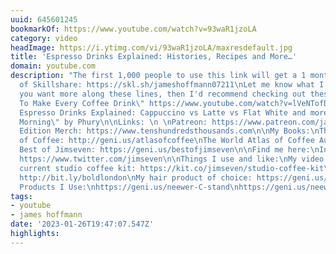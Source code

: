 ```yaml
---
uuid: 645601245
bookmarkOf: https://www.youtube.com/watch?v=93waR1jzoLA
category: video
headImage: https://i.ytimg.com/vi/93waR1jzoLA/maxresdefault.jpg
title: 'Espresso Drinks Explained: Histories, Recipes and More…'
domain: youtube.com
description: "The first 1,000 people to use this link will get a 1 month free trial
  of Skillshare: https://skl.sh/jameshoffmann07211\nLet me know what I missed!\n\nIf
  you want more along these lines, then I'd recommend checking out these two videos:\n\"How
  To Make Every Coffee Drink\" https://www.youtube.com/watch?v=lVeNTofDB2k\n\"All
  Espresso Drinks Explained: Cappuccino vs Latte vs Flat White and more!\" https://www.youtube.com/watch?v=epMDcqKoQys\n\nMusic:\n\"Early
  Morning\" by Phury\n\nLinks: \n \nPatreon: https://www.patreon.com/jameshoffmann\nLimited
  Edition Merch: https://www.tenshundredsthousands.com\n\nMy Books:\nThe World Atlas
  of Coffee: http://geni.us/atlasofcoffee\nThe World Atlas of Coffee Audiobook: https://bit.ly/worldatlasofcoffeeaudio\nThe
  Best of Jimseven: https://geni.us/bestofjimseven\n\nFind me here:\nInstagram: https://www.instagram.com/jimseven\nTwitter:
  https://www.twitter.com/jimseven\n\nThings I use and like:\nMy video kit: https://kit.co/jimseven/video-making-gear\nMy
  current studio coffee kit: https://kit.co/jimseven/studio-coffee-kit\nMy glasses:
  http://bit.ly/boldlondon\nMy hair product of choice: https://geni.us/forthehair\nNeewer
  Products I Use:\nhttps://geni.us/neewer-C-stand\nhttps://geni.us/neewersl60\nhttps://geni.us/neewerslider"
tags:
- youtube
- james hoffmann
date: '2023-01-26T19:47:07.547Z'
highlights: 
---
```



